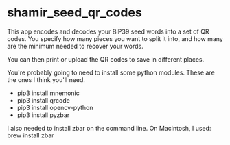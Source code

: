 # shamir_seed_qr_codes

This app encodes and decodes your BIP39 seed words into a set of QR codes.
You specify how many pieces you want to split it into, and how many are the minimum needed to recover your words.

You can then print or upload the QR codes to save in different places.

You're probably going to need to install some python modules. These are the ones I think you'll need.
* pip3 install mnemonic
* pip3 install qrcode
* pip3 install opencv-python
* pip3 install pyzbar

I also needed to install zbar on the command line.
On Macintosh, I used:
brew install zbar
